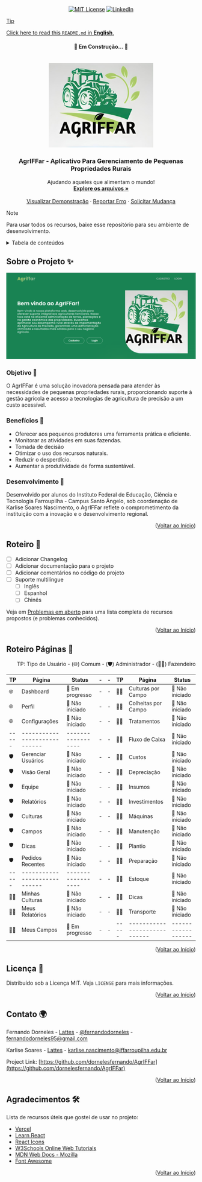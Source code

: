 <a id="readme-top"></a>
<div align="center">

  [![MIT License][license-shield]][license-url]
  [![LinkedIn][linkedin-shield]][linkedin-url]
</div>

<a href="https://github.com/dornelesfernando/AgrIFFar/blob/main/README_pt-BR.md">

  > [!TIP]
  > Click here to read this `README.md` in **English**.
</a>

<h4 align="center"> 
    🚧  Em Construção...  🚧
</h4>

<!-- PROJECT LOGO -->
<br />
<div align="center">
  <a href="https://github.com/dornelesfernando/AgrIFFar">
    <img src="./images/LogoAgriffar.jpg" alt="Logo" width="278" height="224">
  </a>

  <h3 align="center">AgrIFFar - Aplicativo Para Gerenciamento de Pequenas Propriedades Rurais</h3>

  <p align="center">
    Ajudando aqueles que alimentam o mundo!
    <br />
    <a href="https://github.com/dornelesfernando/AgrIFFar"><strong>Explore os arquivos »</strong></a>
    <br />
    <br />
    <a href="https://agriffar.vercel.app">Visualizar Demonstração</a>
    ·
    <a href="https://github.com/dornelesfernando/AgrIFFar/issues/new?labels=bug&template=bug_report.md">Reportar Erro</a>
    ·
    <a href="https://github.com/dornelesfernando/AgrIFFar/issues/new?labels=enhancement&template=feature_request.md">Solicitar Mudança</a>
    
  </p>
</div>

> [!NOTE]
> Para usar todos os recursos, baixe esse repositório para seu ambiente de desenvolvimento.

<!-- TABLE OF CONTENTS -->
<details>
  <summary>Tabela de conteúdos</summary>
  <ol>
    <li><a href="#about-the-project">Sobre o Projeto</a></li>
    <li><a href="#roadmap">Roteiro</a></li>
    <!-- <li><a href="#roadmapPages">Roteiro de Páginas</a></li> -->
    <li><a href="#license">Licença</a></li>
    <li><a href="#contact">Contatos</a></li>
    <li><a href="#acknowledgments">Agradecimentos</a></li>
  </ol>
</details>



<!-- SOBRE O PROJETO -->
<a id="#about-the-project"></a>
## Sobre o Projeto ✨ 

[![Screenshot da página inicial][product-screenshot]](https://agriffar.vercel.app/)

### Objetivo 🎯
O AgrIFFar é uma solução inovadora pensada para atender às necessidades de pequenas propriedades rurais, proporcionando suporte à gestão agrícola e acesso a tecnologias de agricultura de precisão a um custo acessível.

### Benefícios 🌱
- Oferecer aos pequenos produtores uma ferramenta prática e eficiente.
- Monitorar as atividades em suas fazendas.
- Tomada de decisão
- Otimizar o uso dos recursos naturais.
- Reduzir o desperdício.
- Aumentar a produtividade de forma sustentável.

### Desenvolvimento 🚜
Desenvolvido por alunos do Instituto Federal de Educação, Ciência e Tecnologia Farroupilha - Campus Santo Ângelo, sob coordenação de Karlise Soares Nascimento, o AgrIFFar reflete o comprometimento da instituição com a inovação e o desenvolvimento regional.

<p align="right">(<a href="#readme-top">Voltar ao Início</a>)</p>



<!-- ROTEIRO -->
<a id="#roadmap"></a>

## Roteiro 📍

- [ ] Adicionar Changelog
- [ ] Adicionar documentação para o projeto
- [ ] Adicionar comentários no código do projeto
- [ ] Suporte multilíngue
  - [ ] Inglês
  - [ ] Espanhol
  - [ ] Chinês

Veja em [Problemas em aberto](https://github.com/dornelesfernando/AgrIFFar/issues) para uma lista completa de recursos propostos (e problemas conhecidos).

<p align="right">(<a href="#readme-top">Voltar ao Início</a>)</p>



<!-- ROTEIRO PAGES -->
<a id="#roadmapPages"></a>

## Roteiro Páginas 📌

<div align="right">
TP: Tipo de Usuário - 
  (🌐) Comum - 
  (🛡️) Administrador - 
  (🧑‍🌾) Fazendeiro 
</div>

| TP  | Página                     | Status           | - | - | TP  | Página                     | Status           |
|-----|----------------------------|------------------| - | - |-----|----------------------------|------------------|
| 🌐  | Dashboard                  | 🔲 Em progresso | - | - | 🧑‍🌾  | Culturas por Campo         | 🔲 Não iniciado |
| 🌐  | Perfil                     | 🔲 Não iniciado | - | - | 🧑‍🌾  | Colheitas por Campo        | 🔲 Não iniciado |
| 🌐  | Configurações              | 🔲 Não iniciado | - | - | 🧑‍🌾  | Tratamentos                | 🔲 Não iniciado |
|-----|----------------------------|------------------| - | - | 🧑‍🌾  | Fluxo de Caixa             | 🔲 Não iniciado |
| 🛡️  | Gerenciar Usuários         | 🔲 Não iniciado | - | - | 🧑‍🌾  | Custos                     | 🔲 Não iniciado |
| 🛡️  | Visão Geral                | 🔲 Não iniciado | - | - | 🧑‍🌾  | Depreciação                | 🔲 Não iniciado |
| 🛡️  | Equipe                     | 🔲 Não iniciado | - | - | 🧑‍🌾  | Insumos                    | 🔲 Não iniciado |
| 🛡️  | Relatórios                 | 🔲 Não iniciado | - | - | 🧑‍🌾  | Investimentos              | 🔲 Não iniciado |
| 🛡️  | Culturas                   | 🔲 Não iniciado | - | - | 🧑‍🌾  | Máquinas                   | 🔲 Não iniciado |
| 🛡️  | Campos                     | 🔲 Não iniciado | - | - | 🧑‍🌾  | Manutenção                 | 🔲 Não iniciado |
| 🛡️  | Dicas                      | 🔲 Não iniciado | - | - | 🧑‍🌾  | Plantio                    | 🔲 Não iniciado |
| 🛡️  | Pedidos Recentes           | 🔲 Não iniciado | - | - | 🧑‍🌾  | Preparação                 | 🔲 Não iniciado |
|-----|----------------------------|------------------| - | - | 🧑‍🌾  | Estoque                    | 🔲 Não iniciado |
| 🧑‍🌾  | Minhas Culturas            | 🔲 Não iniciado | - | - | 🧑‍🌾  | Dicas                      | 🔲 Não iniciado |
| 🧑‍🌾  | Meus Relatórios            | 🔲 Não iniciado | - | - | 🧑‍🌾  | Transporte                 | 🔲 Não iniciado |
| 🧑‍🌾  | Meus Campos                | 🔲 Em progresso | - | - |-----|----------------------------|------------------|













<p align="right">(<a href="#readme-top">Voltar ao Início</a>)</p>


<!-- LICENSE -->
<a id="#license"></a>

## Licença 📝

Distribuído sob a Licença MIT. Veja `LICENSE` para mais informações.

<p align="right">(<a href="#readme-top">Voltar ao Início</a>)</p>



<!-- CONTACT -->
<a id="#contact"></a>

## Contato 🌍

Fernando Dorneles - [Lattes](http://lattes.cnpq.br/0532418852427960) - [@fernandodorneles](www.linkedin.com/in/fernandodorneles) - fernandodorneles95@gmail.com

Karlise Soares - [Lattes](http://lattes.cnpq.br/6702586607871869) - karlise.nascimento@iffarroupilha.edu.br

Project Link: [https://github.com/dornelesfernando/AgrIFFar](https://github.com/dornelesfernando/AgrIFFar)

<p align="right">(<a href="#readme-top">Voltar ao Início</a>)</p>



<!-- ACKNOWLEDGMENTS -->
<a id="#acknowledgments"></a>

## Agradecimentos 🛠️

Lista de recursos úteis que gostei de usar no projeto:

* [Vercel](https://vercel.com/)
* [Learn React](https://react.dev/learn)
* [React Icons](https://react-icons.github.io/react-icons/search)
* [W3Schools Online Web Tutorials](https://www.w3schools.com/)
* [MDN Web Docs - Mozilla](https://developer.mozilla.org/)
* [Font Awesome](https://fontawesome.com)

<p align="right">(<a href="#readme-top">Voltar ao Início</a>)</p>

<!-- MARKDOWN LINKS & IMAGES -->
<!-- https://www.markdownguide.org/basic-syntax/#reference-style-links -->
[license-shield]: https://img.shields.io/github/license/othneildrew/Best-README-Template.svg?style=for-the-badge
[license-url]: https://github.com/dornelesfernando/AgrIFFar/blob/main/LICENSE
[linkedin-shield]: https://img.shields.io/badge/-LinkedIn-black.svg?style=for-the-badge&logo=linkedin&colorB=555
[linkedin-url]: https://www.linkedin.com/in/fernandodorneles
[product-screenshot]: ./images/HomePage.png
